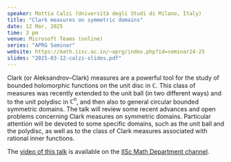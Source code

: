 ```yaml
---
speaker: Mattia Calzi (Università degli Studi di Milano, Italy)
title: "Clark measures on symmetric domains"
date: 12 Mar, 2025
time: 3 pm
venue: Microsoft Teams (online)
series: "APRG Seminar"
website: https://math.iisc.ac.in/~aprg/index.php?id=seminar24-25
slides: "2025-03-12-calzi-slides.pdf"
---
```


Clark (or Aleksandrov–Clark) measures are a powerful tool for the study of bounded holomorphic functions on the unit disc in $\mathbb{C}$. This class of measures
was recently extended to the unit ball (in two different ways) and to the unit polydisc in $\mathbb{C}^n$, and then also to general circular bounded symmetric domains.
The talk will review some recent advances and open problems concerning Clark measures on symmetric domains. Particular attention will be devoted to some specific
domains, such as the unit ball and the polydisc, as well as to the class of Clark measures associated with rational inner functions.

The [video of this talk](https://www.youtube.com/watch?v=40ASuEaexeo&list=PLQXtaLhI1-1qxOEykh-1WOFkYuIzEE-ev) is available
on the [IISc Math Department channel](https://www.youtube.com/channel/UCR5Igvq9HScQKlPr-0coSIg/playlists).
